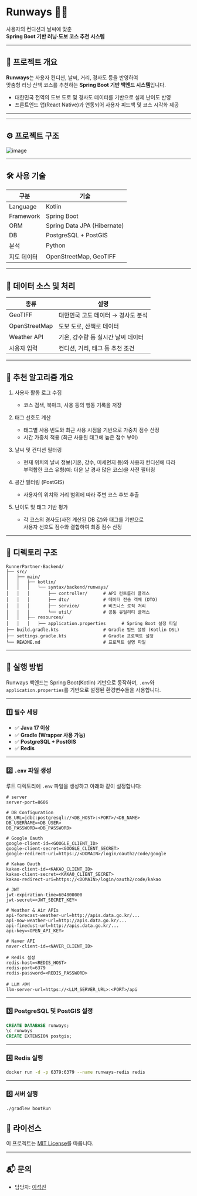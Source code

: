 # Runways 🏃‍♀️  

사용자의 컨디션과 날씨에 맞춘  
**Spring Boot 기반 러닝·도보 코스 추천 시스템**

---

## 📌 프로젝트 개요

**Runways**는 사용자 컨디션, 날씨, 거리, 경사도 등을 반영하여  
맞춤형 러닝·산책 코스를 추천하는 **Spring Boot 기반 백엔드 시스템**입니다.

- 대한민국 전역의 도보 도로 및 경사도 데이터를 기반으로 실제 난이도 반영
- 프론트엔드 앱(React Native)과 연동되어 사용자 피드백 및 코스 시각화 제공

---
---

## ⚙️ 프로젝트 구조

![image](https://github.com/user-attachments/assets/64a9c359-957f-4053-b0f8-0960acb0a306)

---
## 🛠 사용 기술

| 구분 | 기술 |
|------|------|
| Language | Kotlin |
| Framework | Spring Boot |
| ORM | Spring Data JPA (Hibernate) |
| DB | PostgreSQL + PostGIS |
| 분석 | Python |
| 지도 데이터 | OpenStreetMap, GeoTIFF |

---

## 🔧 데이터 소스 및 처리

| 종류 | 설명 |
|------|------|
| GeoTIFF | 대한민국 고도 데이터 → 경사도 분석 |
| OpenStreetMap | 도보 도로, 산책로 데이터 |
| Weather API | 기온, 강수량 등 실시간 날씨 데이터 |
| 사용자 입력 | 컨디션, 거리, 태그 등 추천 조건 |

---

## 🧠 추천 알고리즘 개요

1. 사용자 활동 로그 수집  
   - 코스 검색, 북마크, 사용 등의 행동 기록을 저장
     
2. 태그 선호도 계산  
   - 태그별 사용 빈도와 최근 사용 시점을 기반으로 가중치 점수 산정  
   - 시간 가중치 적용 (최근 사용된 태그에 높은 점수 부여)
     
3. 날씨 및 컨디션 필터링  
   - 현재 위치의 날씨 정보(기온, 강수, 미세먼지 등)와 사용자 컨디션에 따라  
     부적합한 코스 유형(예: 더운 날 경사 많은 코스)을 사전 필터링

4. 공간 필터링 (PostGIS)  
   - 사용자의 위치와 거리 범위에 따라 주변 코스 후보 추출

5. 난이도 및 태그 기반 평가  
   - 각 코스의 경사도(사전 계산된 DB 값)와 태그를 기반으로  
     사용자 선호도 점수와 결합하여 최종 점수 산정

---

## 📂 디렉토리 구조

```
RunnerPartner-Backend/
├── src/
│   ├── main/
│   │   ├── kotlin/
│   │   │   └── syntax/backend/runways/
│   │   │       ├── controller/      # API 컨트롤러 클래스
│   │   │       ├── dto/             # 데이터 전송 객체 (DTO)
│   │   │       ├── service/         # 비즈니스 로직 처리
│   │   │       └── util/            # 공통 유틸리티 클래스
│   │   ├── resources/
│   │   │   ├── application.properties      # Spring Boot 설정 파일 
├── build.gradle.kts                 # Gradle 빌드 설정 (Kotlin DSL)
├── settings.gradle.kts              # Gradle 프로젝트 설정
└── README.md                        # 프로젝트 설명 파일
```

---

## 🚀 실행 방법

Runways 백엔드는 Spring Boot(Kotlin) 기반으로 동작하며, `.env`와 `application.properties`를 기반으로 설정된 환경변수들을 사용합니다.

---

### 1️⃣ 필수 세팅

- ✅ **Java 17 이상**
- ✅ **Gradle (Wrapper 사용 가능)**
- ✅ **PostgreSQL + PostGIS**
- ✅ **Redis** 

---

### 2️⃣ `.env` 파일 생성

루트 디렉토리에 `.env` 파일을 생성하고 아래와 같이 설정합니다:

```env
# server
server-port=8606

# DB Configuration
DB_URL=jdbc:postgresql://<DB_HOST>:<PORT>/<DB_NAME>
DB_USERNAME=<DB_USER>
DB_PASSWORD=<DB_PASSWORD>

# Google Oauth
google-client-id=<GOOGLE_CLIENT_ID>
google-client-secret=<GOOGLE_CLIENT_SECRET>
google-redirect-uri=https://<DOMAIN>/login/oauth2/code/google

# Kakao Oauth
kakao-client-id=<KAKAO_CLIENT_ID>
kakao-client-secret=<KAKAO_CLIENT_SECRET>
kakao-redirect-uri=https://<DOMAIN>/login/oauth2/code/kakao

# JWT
jwt-expiration-time=604800000
jwt-secret=<JWT_SECRET_KEY>

# Weather & Air APIs
api-forecast-weather-url=http://apis.data.go.kr/...
api-now-weather-url=http://apis.data.go.kr/...
api-finedust-url=http://apis.data.go.kr/...
api-key=<OPEN_API_KEY>

# Naver API
naver-client-id=<NAVER_CLIENT_ID>

# Redis 설정
redis-host=<REDIS_HOST>
redis-port=6379
redis-password=<REDIS_PASSWORD>

# LLM 서버
llm-server-url=https://<LLM_SERVER_URL>:<PORT>/api
```

---

### 3️⃣ PostgreSQL 및 PostGIS 설정

```sql
CREATE DATABASE runways;
\c runways
CREATE EXTENSION postgis;
```

---

### 4️⃣ Redis 실행

```bash
docker run -d -p 6379:6379 --name runways-redis redis
```

---

### 5️⃣ 서버 실행

```bash
./gradlew bootRun
```

## 📄 라이선스

이 프로젝트는 [MIT License](./LICENSE)를 따릅니다.

---

## 📬 문의

- 담당자: [이석진](seokjin6635@gmail.com)
